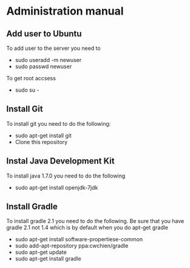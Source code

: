 Administration manual
=====================

Add user to Ubuntu
------------------

To add user to the server you need to

* sudo useradd -m newuser
* sudo passwd newuser

To get root accsess
* sudo su -

Install Git
-----------
To install git you need to do the following:

* sudo apt-get install git
* Clone this repository

Instal Java Development Kit
---------------------------

To install java 1.7.0 you need to do the following

* sudo apt-get install openjdk-7jdk

Install Gradle 
--------------

To install gradle 2.1 you need to do the following. Be sure that you have gradle 2.1 not 1.4 which
is by default when you do apt-get gradle

* sudo apt-get install software-propertiese-common
* sudo add-apt-repository ppa:cwchien/gradle
* sudo apt-get update
* sudo apt-get install gradle
